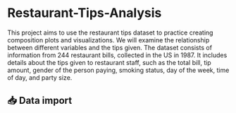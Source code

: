 # Restaurant-Tips-Analysis
This project aims to use the restaurant tips dataset to practice creating composition plots and visualizations. We will examine the relationship between different variables and the tips given.
The dataset consists of information from 244 restaurant bills, collected in the US in 1987.
It includes details about the tips given to restaurant staff, such as the total bill, tip amount, gender of the person paying, smoking status, day of the week, time of day, and party size.
## 📥 Data import
